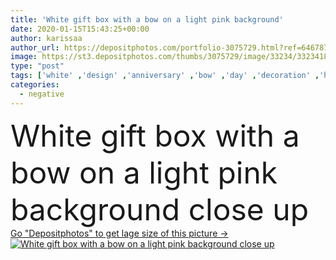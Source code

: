 ```yaml
---
title: 'White gift box with a bow on a light pink background'
date: 2020-01-15T15:43:25+00:00
author: karissaa
author_url: https://depositphotos.com/portfolio-3075729.html?ref=64678756
image: https://st3.depositphotos.com/thumbs/3075729/image/33234/332341838/api_thumb_450.jpg?forcejpeg=true
type: "post"
tags: ['white' ,'design' ,'anniversary' ,'bow' ,'day' ,'decoration' ,'holiday' ,'present' ,'ribbon' ,'decor' ,'love' ,'spring' ,'floral' ,'packaging' ,'pink' ,'creative' ,'concept' ,'romantic' ,'wedding' ,'woman' ,'monochrome' ,'mother' ,'march' ,'engagement' ,'valentines' ,'minimal' ,'copy space' ,'close up' ,'gift box' ,'negative space' ,'Light Pink' ,'diagonalvalentines day' ]
categories: 
  - negative
---
```

<div aling="center">
            <font size="60"> White gift box with a bow on a light pink background close up</font>   
</div>
<div>
    <a href='https://st3.depositphotos.com/thumbs/3075729/image/33234/332341838/api_thumb_450.jpg?forcejpeg=true?ref=64678756' target=_blank > Go "Depositphotos" to get lage size of this picture ->
        <img href='https://st3.depositphotos.com/thumbs/3075729/image/33234/332341838/api_thumb_450.jpg?forcejpeg=true?ref=64678756' src='https://st3.depositphotos.com/3075729/33234/i/950/depositphotos_332341838-stock-photo-white-gift-box-with-a.jpg?forcejpeg=true' alt='White gift box with a bow on a light pink background close up' >
    </a>
</div>
